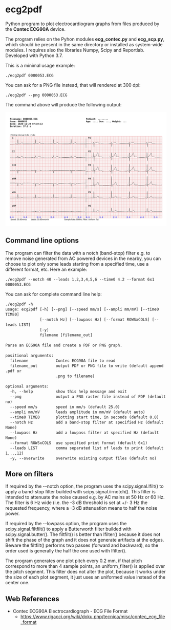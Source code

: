# ecg2pdf

Python program to plot electrocardiogram graphs from files 
produced by the **Contec ECG90A** device.

The program relies on the Pyhon modules **ecg_contec.py** and 
**ecg_scp.py**, which should be present in the same directory or 
installed as system-wide modules. I requires also the libraries 
Numpy, Scipy and Reportlab. Developed with Python 3.7.

This is a minimal usage example:

```
./ecg2pdf 0000053.ECG
```

You can ask for a PNG file instead, that will rendered at 300 dpi:

```
./ecg2pdf --png 0000053.ECG
```

The command above will produce the following output: 

![ECG90A file plotted with ecg2pdf](0000053.png "ECG90A file plotted with ecg2pdf")


## Command line options

The program can filter the data with a notch (band-stop) filter 
e.g. to remove noise generated from AC powered devices in the 
nearby, you can choose to plot only some leads starting from a 
specified time, use a different format, etc. Here an example:

```
./ecg2pdf --notch 40 --leads 1,2,3,4,5,6 --time0 4.2 --format 6x1 0000053.ECG
```

You can ask for complete command line help:

```
./ecg2pdf -h
usage: ecg2pdf [-h] [--png] [--speed mm/s] [--ampli mm/mV] [--time0 TIME0]
               [--notch Hz] [--lowpass Hz] [--format ROWSxCOLS] [--leads LIST]
               [-y]
               filename [filename_out]

Parse an ECG90A file and create a PDF or PNG graph.

positional arguments:
  filename            Contec ECG90A file to read
  filename_out        output PDF or PNG file to write (default append .pdf or
                      .png to filename)

optional arguments:
  -h, --help          show this help message and exit
  --png               output a PNG raster file instead of PDF (default no)
  --speed mm/s        speed in mm/s (default 25.0)
  --ampli mm/mV       leads amplitude in mm/mV (default auto)
  --time0 TIME0       plotting start time, in seconds (default 0.0)
  --notch Hz          add a band-stop filter at specified Hz (default None)
  --lowpass Hz        add a lowpass filter at specified Hz (default None)
  --format ROWSxCOLS  use specified print format (default 6x1)
  --leads LIST        comma separated list of leads to print (default 1,..,12)
  -y, --overwrite     overwrite existing output files (default no)
```

## More on filters

If required by the --notch option, the program uses the 
scipy.signal.lfilt() to apply a band-stop filter builded with 
scipy.signal.iirnotch(). This filter is intended to attenuate 
the noise caused e.g. by AC mains at 50 Hz or 60 Hz. The filter 
is 6 Hz wide (i.e. the -3 dB threshold is set at +/- 3 Hz the 
requested frequency, where a -3 dB attenuation means to half the 
noise power.

If required by the --lowpass option, the program uses the 
scipy.signal.filtfilt() to apply a Butterworth filter builded 
with scipy.signal.butter(). The filtfilt() is better than 
lfilter() because it does not shift the phase of the graph and 
it does not generate artifacts at the edges. Beware the 
filtfilt() performs two passes (forward and backward), so the 
order used is generally the half the one used with lfilter().

The program generates one plot pitch every 0.2 mm, if that pitch 
correspond to more than 4 sample points, an uniform_filter() is 
applied over the pitch segment. This filter does not alter the 
plot, because it works under the size of each plot segment, it 
just uses an uniformed value instead of the center one.

## Web References

* Contec ECG90A Electrocardiograph - ECG File Format
  * https://www.rigacci.org/wiki/doku.php/tecnica/misc/contec_ecg_file_format
